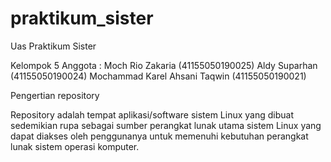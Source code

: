 # praktikum_sister
Uas Praktikum Sister

Kelompok 5 
Anggota :
Moch Rio Zakaria (41155050190025)
Aldy Suparhan (41155050190024)
Mochammad Karel Ahsani Taqwin (41155050190021)

Pengertian repository 

Repository adalah tempat aplikasi/software sistem Linux yang dibuat sedemikian rupa sebagai sumber perangkat lunak utama sistem Linux yang dapat diakses oleh penggunanya untuk memenuhi kebutuhan perangkat lunak sistem operasi komputer.
